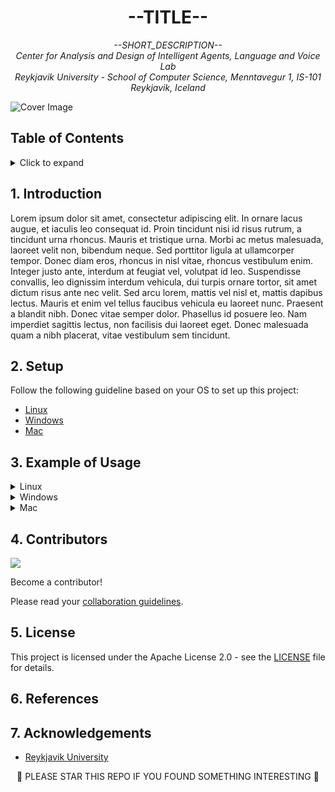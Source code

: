 <h1 align="center">
--TITLE--
</h1>

<!-- Project description as a paragraph. -->
<p align="center"><i>
  --SHORT_DESCRIPTION--<br/>
  Center for Analysis and Design of Intelligent Agents, Language and Voice Lab <br/>
  Reykjavik University - School of Computer Science, Menntavegur 1, IS-101 Reykjavik, Iceland
</i></p>

<!-- Cover Image should be at least 640×320px (1280×640px for best display). -->
<img src="https://dummyimage.com/2:1x1280/a6a8ad/3941ad.png&text=1280%C3%97640" alt="Cover Image" align="center"/>

<!-- omit in toc -->
## Table of Contents
<!-- Use VS Code extension Markdown All in One to generate TOC -->

<details>
<summary>Click to expand</summary>

- [1. Introduction](#1-introduction)
- [2. Setup](#2-setup)
- [3. Example of Usage](#3-example-of-usage)
- [4. Contributors](#4-contributors)
- [5. License](#5-license)
- [6. References](#6-references)
- [7. Acknowledgements](#7-acknowledgements)
</details>

## 1. Introduction

Lorem ipsum dolor sit amet, consectetur adipiscing elit. In ornare lacus augue, et iaculis leo consequat id. Proin tincidunt nisi id risus rutrum, a tincidunt urna rhoncus. Mauris et tristique urna. Morbi ac metus malesuada, laoreet velit non, bibendum neque. Sed porttitor ligula at ullamcorper tempor. Donec diam eros, rhoncus in nisl vitae, rhoncus vestibulum enim. Integer justo ante, interdum at feugiat vel, volutpat id leo. Suspendisse convallis, leo dignissim interdum vehicula, dui turpis ornare tortor, sit amet dictum risus ante nec velit. Sed arcu lorem, mattis vel nisl et, mattis dapibus lectus. Mauris et enim vel tellus faucibus vehicula eu laoreet nunc. Praesent a blandit nibh. Donec vitae semper dolor. Phasellus id posuere leo. Nam imperdiet sagittis lectus, non facilisis dui laoreet eget. Donec malesuada quam a nibh placerat, vitae vestibulum sem tincidunt.

## 2. Setup

Follow the following guideline based on your OS to set up this project:

<!-- Create following setup files -->

- [Linux](setup_linux.md)
- [Windows](setup_windows.md)
- [Mac](setup_mac.md)

## 3. Example of Usage

<details>
<summary>Linux</summary>

```console
$ mycommand -i input_file -o output_file
```

</details>

<details>
<summary>Windows</summary>

```console
$ mycommand -i input_file -o output_file
```

</details>

<details>
<summary>Mac</summary>

```console
$ mycommand -i input_file -o output_file
```

</details>

## 4. Contributors

<!-- Replace REPO with your project name. -->
<a href="https://github.com/cadia-lvl/REPO/graphs/contributors">
  <img src="https://contributors-img.web.app/image?repo=cadia-lvl/REPO" />
</a>
<!-- Made with [contributors-img](https://contributors-img.web.app). -->

Become a contributor!

Please read your [collaboration guidelines](CONTRIBUTING.md).

## 5. License

This project is licensed under the Apache License 2.0 - see the [LICENSE](LICENSE) file for details.

<!-- or -->
<!-- This project is licensed under the MIT License - see the [LICENSE](LICENSE) file for details. -->

## 6. References

<!-- List the libraries and tools that you mainly used -->

## 7. Acknowledgements

<!-- List the institution and the people that sponsored or helped out that are not part of contributors -->

- [Reykjavik University](https://www.ru.is/)

<p align="center">
🌟 PLEASE STAR THIS REPO IF YOU FOUND SOMETHING INTERESTING 🌟
</p>
